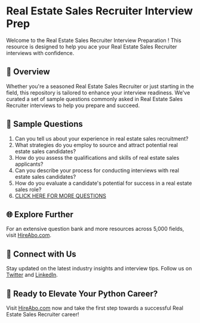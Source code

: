 # Real Estate Sales Recruiter Interview Prep

Welcome to the Real Estate Sales Recruiter Interview Preparation ! This resource is designed to help you ace your Real Estate Sales Recruiter interviews with confidence.

## 🚀 Overview

Whether you're a seasoned Real Estate Sales Recruiter or just starting in the field, this repository is tailored to enhance your interview readiness. We've curated a set of sample questions commonly asked in Real Estate Sales Recruiter interviews to help you prepare and succeed.

## 📝 Sample Questions

1. Can you tell us about your experience in real estate sales recruitment?
2. What strategies do you employ to source and attract potential real estate sales candidates?
3. How do you assess the qualifications and skills of real estate sales applicants?
4. Can you describe your process for conducting interviews with real estate sales candidates?
5. How do you evaluate a candidate's potential for success in a real estate sales role?
6. [CLICK HERE FOR MORE QUESTIONS](https://hireabo.com/job/21_0_39/Real%20Estate%20Sales%20Recruiter)

## 🌐 Explore Further

For an extensive question bank and more resources across 5,000 fields, visit [HireAbo.com](https://www.hireabo.com).

## 📱 Connect with Us

Stay updated on the latest industry insights and interview tips. Follow us on [Twitter](https://twitter.com/hireabo) and [LinkedIn](https://www.linkedin.com/in/hire-abo-3609972a8/).

## 🚀 Ready to Elevate Your Python Career?

Visit [HireAbo.com](https://www.hireabo.com) now and take the first step towards a successful Real Estate Sales Recruiter career!
